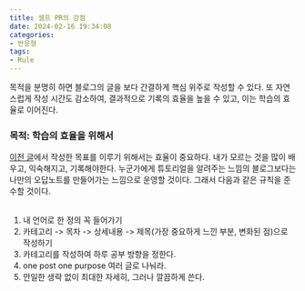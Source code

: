 ```yaml
---
title: 셀프 PR의 강점
date: 2024-02-16 19:34:08
categories:
- 반응형
tags:
- Rule
---
```


목적을 분명히 하면 블로그의 글을 보다 간결하게 핵심 위주로 작성할 수 있다. 또 자연스럽게 작성 시간도 감소하여, 결과적으로 기록의 효율을 높을 수 있고, 이는 학습의 효율로 이어진다.

### 목적: 학습의 효율을 위해서


[이전 글](https://jun3047.github.io/plan/2022/06/29/goalSet)에서 작성한 목표를 이루기 위해서는 효율이 중요하다. 내가 모르는 것을 많이 배우고, 익숙해지고, 기록해야한다. 누군가에게 튜토리얼을 알려주는 느낌의 블로그보다는 나만의 오답노트를 만들어가는 느낌으로 운영할 것이다. 그래서 다음과 같은 규칙을 준수할 것이다.
<br><br>

1. 내 언어로 한 정의 꼭 들어가기
2. 카테고리 -> 목차 -> 상세내용 -> 제목(가장 중요하게 느낀 부분, 변화된 점)으로 작성하기
3. 카테고리를 작성하여 하루 공부 방향을 정한다.
4. one post one purpose 여러 글로 나눠라.
5. 안일한 생략 없이 최대한 자세히, 그러나 깔끔하게 쓴다.